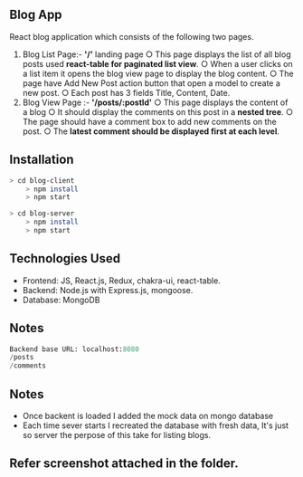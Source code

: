 ## Blog App
React blog application which consists of the following two pages.
1. Blog List Page:- **'/'** landing page
○ This page displays the list of all blog posts used **react-table for paginated list view**.
○ When a user clicks on a list item it opens the blog view page to display the blog
content.
○ The page have Add New Post action button that open a model to create a new
post.
○ Each post has 3 fields Title, Content, Date.
2. Blog View Page :- **'/posts/:postId'**
○ This page displays the content of a blog
○ It should display the comments on this post in a **nested tree**.
○ The page should have a comment box to add new comments on the post.
○ The **latest comment should be displayed first at each level**.

## Installation

```bash
> cd blog-client
	> npm install
	> npm start

> cd blog-server
	> npm install
	> npm start
```

## Technologies Used
* Frontend: JS, React.js, Redux, chakra-ui, react-table.
* Backend: Node.js with Express.js, mongoose.
* Database: MongoDB

## Notes

```python
Backend base URL: localhost:8080
/posts
/comments

```
## Notes
* Once backent is loaded I added the mock data on mongo database
* Each time sever starts I recreated the database with fresh data, It's just so server the perpose of this take for listing blogs.

## Refer screenshot attached in the folder.
	
